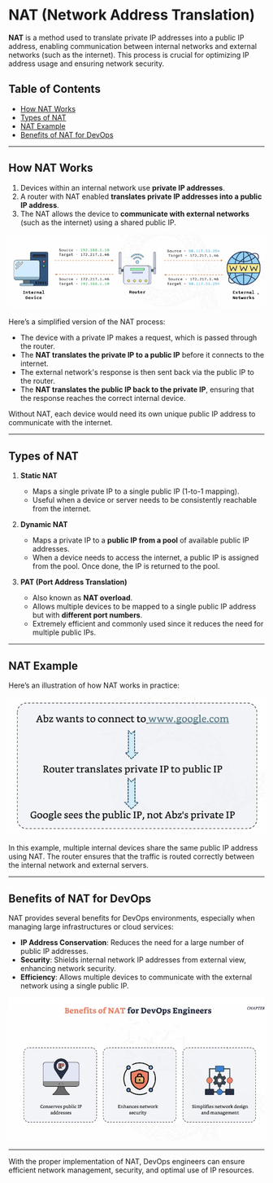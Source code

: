 # NAT (Network Address Translation)

**NAT** is a method used to translate private IP addresses into a public IP address, enabling communication between internal networks and external networks (such as the internet). This process is crucial for optimizing IP address usage and ensuring network security.

## Table of Contents
- [How NAT Works](#how-nat-works)
- [Types of NAT](#types-of-nat)
- [NAT Example](#nat-example)
- [Benefits of NAT for DevOps](#benefits-of-nat-for-devops)

---

## How NAT Works

1. Devices within an internal network use **private IP addresses**.
2. A router with NAT enabled **translates private IP addresses into a public IP address**.
3. The NAT allows the device to **communicate with external networks** (such as the internet) using a shared public IP.

![NAT Workflow](image-1.png)

Here’s a simplified version of the NAT process:

- The device with a private IP makes a request, which is passed through the router.
- The **NAT translates the private IP to a public IP** before it connects to the internet.
- The external network's response is then sent back via the public IP to the router.
- The **NAT translates the public IP back to the private IP**, ensuring that the response reaches the correct internal device.

Without NAT, each device would need its own unique public IP address to communicate with the internet.

---

## Types of NAT

1. **Static NAT**
   - Maps a single private IP to a single public IP (1-to-1 mapping).
   - Useful when a device or server needs to be consistently reachable from the internet.

2. **Dynamic NAT**
   - Maps a private IP to a **public IP from a pool** of available public IP addresses.
   - When a device needs to access the internet, a public IP is assigned from the pool. Once done, the IP is returned to the pool.

3. **PAT (Port Address Translation)**
   - Also known as **NAT overload**.
   - Allows multiple devices to be mapped to a single public IP address but with **different port numbers**.
   - Extremely efficient and commonly used since it reduces the need for multiple public IPs.

---

## NAT Example

Here’s an illustration of how NAT works in practice:

![NAT Example](image-2.png)

In this example, multiple internal devices share the same public IP address using NAT. The router ensures that the traffic is routed correctly between the internal network and external servers.

---

## Benefits of NAT for DevOps

NAT provides several benefits for DevOps environments, especially when managing large infrastructures or cloud services:

- **IP Address Conservation**: Reduces the need for a large number of public IP addresses.
- **Security**: Shields internal network IP addresses from external view, enhancing network security.
- **Efficiency**: Allows multiple devices to communicate with the external network using a single public IP.
  
![DevOps Benefits](image-nat.png)

---

With the proper implementation of NAT, DevOps engineers can ensure efficient network management, security, and optimal use of IP resources.
